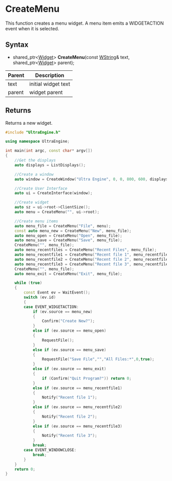 # CreateMenu #

This function creates a menu widget. A menu item emits a WIDGETACTION event when it is selected.

## Syntax ##
- shared_ptr<[Widget](Widget.md)> **CreateMenu**(const [WString](WString.md)& text, shared_ptr<[Widget](Widget.md)> parent);

| Parent | Description |
| --- | --- |
| text | initial widget text |
| parent | widget parent |

## Returns ##

Returns a new widget.

```c++
#include "UltraEngine.h"

using namespace UltraEngine;

int main(int argc, const char* argv[])
{
    //Get the displays
    auto displays = ListDisplays();

    //Create a window
    auto window = CreateWindow("Ultra Engine", 0, 0, 800, 600, displays[0]);

    //Create User Interface
    auto ui = CreateInterface(window);

    //Create widget
    auto sz = ui->root->ClientSize();
    auto menu = CreateMenu("", ui->root);

    //Create menu items
    auto menu_file = CreateMenu("File", menu);
    const auto menu_new = CreateMenu("New", menu_file);
    auto menu_open = CreateMenu("Open", menu_file);
    auto menu_save = CreateMenu("Save", menu_file);
    CreateMenu("", menu_file);
    auto menu_recentfiles = CreateMenu("Recent Files", menu_file);
    auto menu_recentfile1 = CreateMenu("Recent file 1", menu_recentfiles);
    auto menu_recentfile2 = CreateMenu("Recent file 2", menu_recentfiles);
    auto menu_recentfile3 = CreateMenu("Recent file 3", menu_recentfiles);
    CreateMenu("", menu_file);
    auto menu_exit = CreateMenu("Exit", menu_file);

    while (true)
    {
        const Event ev = WaitEvent();
        switch (ev.id)
        {
        case EVENT_WIDGETACTION:
            if (ev.source == menu_new)
            {
                Confirm("Create New?");
            }
            else if (ev.source == menu_open)
            {
                RequestFile();
            }
            else if (ev.source == menu_save)
            {
                RequestFile("Save File","","All Files:*",0,true);
            }
            else if (ev.source == menu_exit)
            {
                if (Confirm("Quit Program?")) return 0;
            }
            else if (ev.source == menu_recentfile1)
            {
                Notify("Recent file 1");
            }
            else if (ev.source == menu_recentfile2)
            {
                Notify("Recent file 2");
            }
            else if (ev.source == menu_recentfile3)
            {
                Notify("Recent file 3");
            }
            break;
        case EVENT_WINDOWCLOSE:
            break;
        }
    }
    return 0;
}
```
